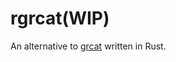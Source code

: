 # rgrcat(WIP) 
An alternative to [grcat](https://github.com/garabik/grc/blob/master/grcat) written in Rust.

